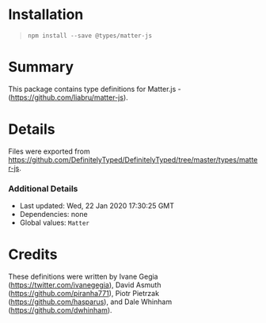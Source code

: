 # Installation
> `npm install --save @types/matter-js`

# Summary
This package contains type definitions for Matter.js - (https://github.com/liabru/matter-js).

# Details
Files were exported from https://github.com/DefinitelyTyped/DefinitelyTyped/tree/master/types/matter-js.

### Additional Details
 * Last updated: Wed, 22 Jan 2020 17:30:25 GMT
 * Dependencies: none
 * Global values: `Matter`

# Credits
These definitions were written by Ivane Gegia (https://twitter.com/ivanegegia), David Asmuth (https://github.com/piranha771), Piotr Pietrzak (https://github.com/hasparus), and Dale Whinham (https://github.com/dwhinham).
